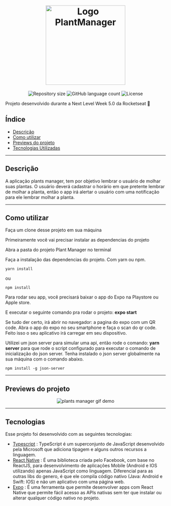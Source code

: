 <h1 align="center">
  <img src="https://ik.imagekit.io/8qmbx6p1dq/Plant_Manager/Logo_HX9cLuguz.png" alt="Logo PlantManager" width="250px">
</h1>

<p align="center">
 <img alt="Repository size" src="https://img.shields.io/github/repo-size/luizeduul/PlantsManager">
 <img alt="GitHub language count" src="https://img.shields.io/github/languages/count/luizeduul/PlantsManager">
 <img alt="License" src="https://img.shields.io/badge/license-MIT-brightgreen">
</p>
<p>Projeto desenvolvido durante a Next Level Week 5.0 da Rocketseat 🚀</p>

## Índice

- [Descrição](#descrição)
- [Como utilizar](#como-utilizar)
- [Previews do projeto](#previews-do-projeto)
- [Tecnologias Utilizadas](#tecnologias)

---

## Descrição

<p>A aplicação plants manager, tem por objetivo lembrar o usuário de molhar suas plantas. O usuário deverá cadastrar o horário em que pretente lembrar de molhar a planta, então o app irá alertar o usuário com uma notificação para ele lembrar molhar a planta.</p>

---

## Como utilizar

<p>Faça um clone desse projeto em sua máquina</p>

<p>Primeiramente você vai precisar instalar as dependencias do projeto</p>
<p>Abra a pasta do projeto Plant Manager no terminal</p>

<p>Faça a instalação das dependencias do projeto. Com yarn ou npm.</p>

`yarn install` 

<p>ou</p>

`npm install`

<p>Para rodar seu app, você precisará baixar o app do Expo na Playstore ou Apple store.</p>

<p>E executar o seguinte comando pra rodar o projeto: <strong>expo start</strong></p>

<p>Se tudo der certo, irá abrir no navegador: a pagina do expo com um QR code.
Abra o app do expo no seu smartphone e faça o scan do qr code. Feito isso o seu aplicativo irá carregar em seu dispositivo.</p>

<p>Utilizei um json server para simular uma api, então rode o comando: <strong>yarn server</strong> para que rode o script configurado para executar o comando de inicialização do json server. Tenha instalado o json server globalmente na sua máquina com o comando abaixo.</p>

`npm install -g json-server`

---

## Previews do projeto

<p align="center">
  <img alt="plants manager gif demo" src="https://ik.imagekit.io/8qmbx6p1dq/Plant_Manager/plant_manager_6wfZZMwl_.gif"/>
</p>

---

## Tecnologias

Esse projeto foi desenvolvido com as seguintes tecnologias:

- [Typescript](https://www.typescriptlang.org/) : TypeScript é um superconjunto de JavaScript desenvolvido pela Microsoft que adiciona tipagem e alguns outros recursos a linguagem.
- [React Native](https://facebook.github.io/react-native/) : É uma biblioteca criada pelo Facebook, com base no ReactJS, para desenvolvimento de aplicações Mobile (Android e IOS utilizando) apenas JavaScript como linguagem. Diferencial para as outras libs do genero, é que ele compila código nativo (Java: Android e Swift: IOS) e não um aplicativo com uma página web.
- [Expo](https://docs.expo.io/) : É uma ferramenta que permite desenvolver apps com React Native que permite fácil acesso as APIs nativas sem ter que instalar ou alterar qualquer código nativo no projeto.
